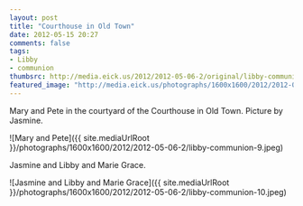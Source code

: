 ```yaml
---
layout: post
title: "Courthouse in Old Town"
date: 2012-05-15 20:27
comments: false
tags: 
- Libby
- communion
thumbsrc: http://media.eick.us/2012/2012-05-06-2/original/libby-communion-7.jpeg
featured_image: "http://media.eick.us/photographs/1600x1600/2012/2012-05-06-2/libby-communion-9.jpeg"
---
```

Mary and Pete in the courtyard of the Courthouse in Old Town.  Picture by Jasmine.



![Mary and Pete]({{ site.mediaUrlRoot }}/photographs/1600x1600/2012/2012-05-06-2/libby-communion-9.jpeg)


Jasmine and Libby and Marie Grace.



![Jasmine and Libby and Marie Grace]({{ site.mediaUrlRoot }}/photographs/1600x1600/2012/2012-05-06-2/libby-communion-10.jpeg)

